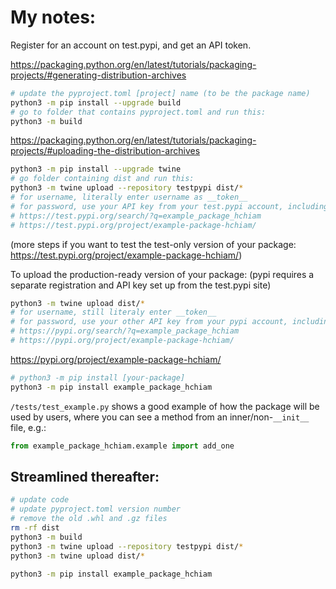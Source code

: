 # My notes:

Register for an account on test.pypi, and get an API token.

https://packaging.python.org/en/latest/tutorials/packaging-projects/#generating-distribution-archives

```sh
# update the pyproject.toml [project] name (to be the package name)
python3 -m pip install --upgrade build
# go to folder that contains pyproject.toml and run this:
python3 -m build
```

https://packaging.python.org/en/latest/tutorials/packaging-projects/#uploading-the-distribution-archives

```sh
python3 -m pip install --upgrade twine
# go folder containing dist and run this:
python3 -m twine upload --repository testpypi dist/*
# for username, literally enter username as __token__
# for password, use your API key from your test.pypi account, including pypi- prefix
# https://test.pypi.org/search/?q=example_package_hchiam
# https://test.pypi.org/project/example-package-hchiam/
```

(more steps if you want to test the test-only version of your package: https://test.pypi.org/project/example-package-hchiam/)

To upload the production-ready version of your package: (pypi requires a separate registration and API key set up from the test.pypi site)

```sh
python3 -m twine upload dist/*
# for username, still literaly enter __token__
# for password, use your other API key from your pypi account, including pypi- prefix
# https://pypi.org/search/?q=example_package_hchiam
# https://pypi.org/project/example-package-hchiam/
```

https://pypi.org/project/example-package-hchiam/

```sh
# python3 -m pip install [your-package]
python3 -m pip install example_package_hchiam
```

`/tests/test_example.py` shows a good example of how the package will be used by users, where you can see a method from an inner/non-`__init__` file, e.g.:

```py
from example_package_hchiam.example import add_one
```

## Streamlined thereafter:

```sh
# update code
# update pyproject.toml version number
# remove the old .whl and .gz files
rm -rf dist
python3 -m build
python3 -m twine upload --repository testpypi dist/*
python3 -m twine upload dist/*

python3 -m pip install example_package_hchiam
```
